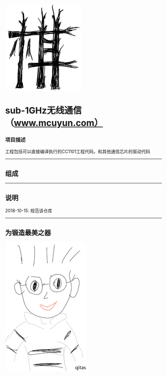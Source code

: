 ﻿[![sites](qitas/Qi.png)](http://www.qitas.cn)

# sub-1GHz无线通信 （www.mcuyun.com）

### 项目描述

工程包括可以直接编译执行的CC1101工程代码，和其他通信芯片的驱动代码

---

## 组成



---
## 说明

2018-10-15: 规范该仓库

---
## 为锻造最美之器
[![sites](qitas/qitas.png)](http://www.qitas.cn)
